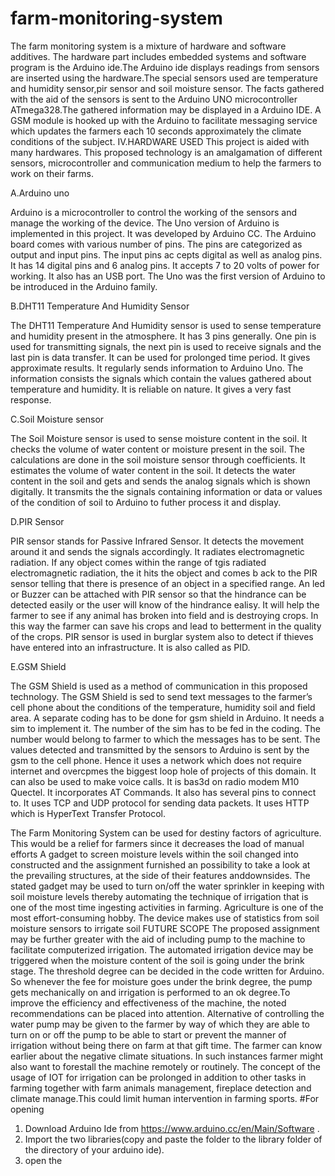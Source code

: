 # farm-monitoring-system
The farm monitoring system is a mixture of hardware and software additives. The hardware part includes embedded systems and software program is the Arduino ide.The Arduino ide displays readings from sensors are inserted using the hardware.The special sensors used are temperature and humidity sensor,pir sensor and soil moisture 
sensor. The facts gathered with the aid of the sensors is sent to the Arduino UNO microcontroller ATmega328.The gathered information may be displayed in a Arduino IDE. A GSM module is hooked up with the Arduino to facilitate messaging service which updates the farmers each 10 seconds approximately the climate conditions of the subject.
IV.HARDWARE USED
This project is aided with many hardwares. This proposed technology is an amalgamation of different sensors, microcontroller and communication medium to help the farmers to work on their farms.

A.Arduino uno

Arduino is a microcontroller to control the working of the sensors and manage the working of the device. The Uno version of Arduino is implemented in this project. It was developed by Arduino CC. The Arduino board comes with various number of pins. The pins are categorized as output and input pins. The input pins ac cepts digital as well as analog pins. It has 14 digital pins and 
6 analog pins. It accepts 7 to 20 volts of power for working. It also has an USB port. The Uno was the first version of Arduino to be introduced in the Arduino family. 

B.DHT11 Temperature And Humidity Sensor

The DHT11 Temperature And Humidity sensor is used to sense temperature and humidity present in the atmosphere. It has 3 pins generally. One pin is used for transmitting signals, the next pin is used to receive signals and the last pin is data transfer. It can be used for prolonged time period. It gives approximate results. It regularly sends information to Arduino Uno. The information
consists the signals which contain the values gathered about temperature and humidity. It is reliable on nature. It gives a very fast response. 

C.Soil Moisture sensor

The Soil Moisture sensor is used to sense moisture content in the soil. It checks the volume of water content or moisture present in the soil. The calculations are done in the soil moisture sensor through coefficients. It estimates the volume of water content in the soil. It detects the water content in the soil and gets and sends the analog signals which is shown digitally. It transmits
the the signals containing information or data or values of the condition of soil to Arduino to futher process it and display.

D.PIR Sensor

PIR sensor stands for Passive Infrared Sensor. It detects the movement around it and sends the signals accordingly. It radiates electromagnetic radiation. If any object comes within the range of tgis radiated electromagnetic radiation, the it hits the object and comes b ack to the PIR sensor telling that there is presence of an object in a specified range. An led or Buzzer can be attached
with PIR sensor so that the hindrance can be detected easily or the user will know of the hindrance ealisy.
It will help the farmer to see if any animal has broken into field and is destroying  crops. In this way the farmer can save his crops and lead to betterment in the quality of the crops. PIR sensor is used in burglar system also to detect if thieves have entered into an infrastructure. It is also called as PID.

E.GSM Shield

The GSM Shield is used as a method of communication in this proposed technology. The GSM Shield is sed to send text messages to the farmer’s cell phone about the conditions of the temperature, humidity soil and field area. A separate coding has to be done for gsm shield in Arduino. It needs a sim to implement it. The number of the sim has to be fed in the coding. The number would belong to
farmer to which the messages has to be sent. The values detected and transmitted by the sensors to Arduino is sent by the gsm to the cell phone. Hence it uses a network which does not require internet and overcpmes the biggest loop hole of projects of this domain. 
It can also be used to make voice calls. It is bas3d on radio modem M10 Quectel. It incorporates AT Commands. It also has several pins to connect to. It uses TCP and UDP protocol for sending data packets. It uses HTTP which is HyperText Transfer Protocol.


The Farm Monitoring System can be used for destiny factors of agriculture. This would be a relief for farmers since it decreases the load of manual efforts A gadget to      screen moisture levels within the soil changed into constructed and the assignment furnished an possibility to take a look at        the prevailing structures, at the side of their features anddownsides. The stated gadget 
may be used to turn on/off the water sprinkler in keeping with soil moisture levels thereby automating the technique of 
irrigation that is one of the most time ingesting activities in farming. Agriculture is one of the most effort-consuming hobby.     The device makes use of statistics from soil moisture sensors to irrigate soil FUTURE SCOPE
The proposed assignment may be further greater with the aid of including pump to  the       machine to facilitate computerized irrigation. The automated irrigation  device may be triggered when the moisture      content of the soil is going under the brink       stage.  The threshold degree can be decided    in the code written for Arduino. So whenever the fee for moisture goes under the brink
degree, the pump gets mechanically on and       irrigation is performed to an ok  degree.To improve the efficiency and 
effectiveness of the machine, the noted recommendations can be placed into attention. Alternative of controlling the water pump may be given to the farmer by way of which they are able to turn on or off the pump to be able to start or prevent the manner of irrigation without being there on     farm at that gift time. The farmer can know   earlier about the negative climate situations. In such 
instances farmer might also want to    forestall the machine remotely or routinely. The concept of the usage of IOT for 
irrigation can be prolonged in addition to  other tasks in farming together with farm   animals management, fireplace detection and climate manage.This could limit human intervention in   farming sports.
#For opening 
1. Download Arduino Ide from https://www.arduino.cc/en/Main/Software .
2. Import the two libraries(copy and paste the folder to the library folder of the directory of your arduino ide).
3. open the 

